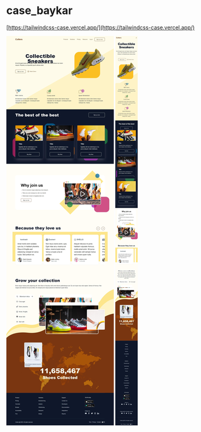 # case_baykar

[https://tailwindcss-case.vercel.app/](https://tailwindcss-case.vercel.app/)

![](desktop_tailwindcss-case-vercel.jpg)
![](mobile_tailwindcss-case-vercel.jpg)
